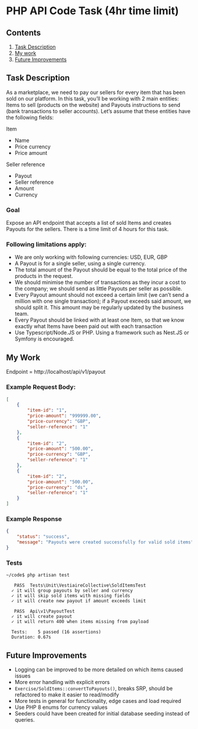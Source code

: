 # PHP API Code Task (4hr time limit)

## Contents
1. [Task Description](#task-description)
2. [My work](#my-work)
3. [Future Improvements](#future-improvements)

## Task Description
As a marketplace, we need to pay our sellers for every item that has been sold on our platform. In this task, you’ll be working with 2 main entities: Items to sell (products on the website) and Payouts instructions to send (bank transactions to seller accounts). Let’s assume that these entities have the following fields:

Item
- Name
- Price currency
- Price amount

Seller reference
- Payout
- Seller reference
- Amount
- Currency

### Goal
Expose an API endpoint that accepts a list of sold Items and creates Payouts for the sellers. There is a time limit of 4 hours for this task.

### Following limitations apply:
- We are only working with following currencies: USD, EUR, GBP
- A Payout is for a single seller, using a single currency.
- The total amount of the Payout should be equal to the total price of the products in the request.
- We should minimise the number of transactions as they incur a cost to the company; we should send as little Payouts per seller as possible.
- Every Payout amount should not exceed a certain limit (we can’t send a million with one single transaction); if a Payout exceeds said amount, we should split it. This amount may be regularly updated by the business team.
- Every Payout should be linked with at least one Item, so that we know exactly what Items have been paid out with each transaction
- Use Typescript/Node.JS or PHP. Using a framework such as Nest.JS or Symfony is encouraged.

## My Work
Endpoint = http://localhost/api/v1/payout

### Example Request Body:
```json
[
    {
        "item-id": "1",
        "price-amount": "999999.00",
        "price-currency": "GBP",
        "seller-reference": "1"
    },
    {
        "item-id": "2",
        "price-amount": "500.00",
        "price-currency": "GBP",
        "seller-reference": "1"
    },
    {
        "item-id": "2",
        "price-amount": "500.00",
        "price-currency": "ds",
        "seller-reference": "1"
    }
]
```

### Example Response
```json
{
    "status": "success",
    "message": "Payouts were created successfully for valid sold items"
}
```

### Tests
```
~/code$ php artisan test

   PASS  Tests\Unit\VestiaireCollective\SoldItemsTest
  ✓ it will group payouts by seller and currency  
  ✓ it will skip sold items with missing fields  
  ✓ it will create new payout if amount exceeds limit  

   PASS  Api\v1\PayoutTest
  ✓ it will create payout  
  ✓ it will return 400 when items missing from payload  

  Tests:    5 passed (16 assertions)
  Duration: 0.67s
```

## Future Improvements
- Logging can be improved to be more detailed on which items caused issues
- More error handling with explicit errors
- `Exercise/SoldItems::convertToPayouts()`, breaks SRP, should be refactored to make it easier to read/modify
- More tests in general for functionality, edge cases and load required
- Use PHP 8 enums for currency values
- Seeders could have been created for initial database seeding instead of queries.
